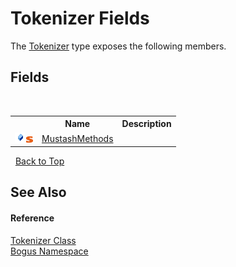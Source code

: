 # Tokenizer Fields
 

The <a href="T_Bogus_Tokenizer">Tokenizer</a> type exposes the following members.


## Fields
&nbsp;<table><tr><th></th><th>Name</th><th>Description</th></tr><tr><td>![Public field](media/pubfield.gif "Public field")![Static member](media/static.gif "Static member")</td><td><a href="F_Bogus_Tokenizer_MustashMethods">MustashMethods</a></td><td /></tr></table>&nbsp;
<a href="#tokenizer-fields">Back to Top</a>

## See Also


#### Reference
<a href="T_Bogus_Tokenizer">Tokenizer Class</a><br /><a href="N_Bogus">Bogus Namespace</a><br />